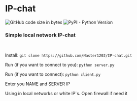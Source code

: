 # IP-chat
<img alt="GitHub code size in bytes" src="https://img.shields.io/github/languages/code-size/Naster1202/IP-chat"> <img alt="PyPI - Python Version" src="https://img.shields.io/pypi/pyversions/4">

<h3>Simple local network IP-chat</h3>
<br>
<p>Install: 
  <code>git clone https://github.com/Naster1202/IP-chat.git</code></p>
<p>Run (if you want to connect to you): <code>python server.py</code></p>
<p>Run (if you want to connect): <code>python client.py</code></p>
<p>Enter you NAME and SERVER IP</p>
 

<p>Using in local networks or white IP`s. Open firewall if need it
</p>
